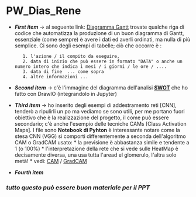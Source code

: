 # PW_Dias_Rene


- **_First item_** -> al seguente link: [Diagramma Gantt](./Diagrammi/Gantt_Medium_PW.ipynb) trovate qualche riga di codice che automatizza la produzione di un buon diagramma di Gantt, essenziale (come sempre) è avere i dati ed averli ordinati, ma nulla di più semplice. Ci sono degli esempi di tabelle; ciò che occorre è : 

         1. l'azione / il compito da eseguire, 
         2. data di inizio che può essere in formato "DATA" o anche un numero intero che indica i mesi / i giorni / le ore / ....
         3. data di fine  ... come sopra
         4. altre informazioni ...
         
         



- **_Second item_** -> c'è l'immagine del diagramma dell'analisi **[SWOT](./Diagrammi/SWOT.svg)** che ho fatto con DrawIO (integrandolo in Jupyter) 

- **_Third item_** -> ho inserito degli esempi di addestramento reti [CNN], tenderò a ripulirli un po ma vediamo se sono utili, per me portano fuori obiettivo che è la             realizzazione del progetto, il come può essere secondario; c'è anche l'esempio delle tecniche CAMs [Class Activation Maps]. I file sono **Notebook di Pyhton**
         è interessante notare come la stesa CNN (VGG) si comporti differentemente a seconda dell'algoritmo CAM o GradCAM usato:
         * la previsione è abbastanza simile e tendente a 1 (o 100%)
         * l'interpretazione della rete che si vede sulle HeatMap è decisamente diversa, una usa tutta l'aread el glomerulo, l'altra solo metà!
         * vedi: [CAM](./Notebook/3_CAMs/HeatmapCam.ipynb) / [GradCAM](./Notebook/3_CAMs/HeatmapGradCAM.ipynb)
          

- **_Fourth item_** 


### _tutto questo può essere buon materiale per il PPT_
